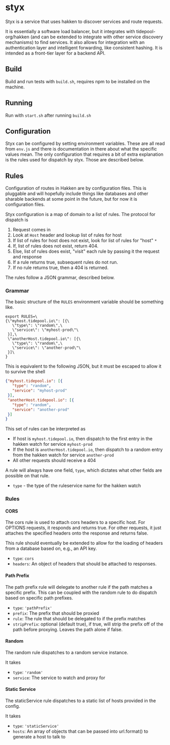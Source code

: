 styx
====

Styx is a service that uses hakken to discover services and route requests.

It is essentially a software load balancer, but it integrates with tidepool-org/hakken (and can be extended to integrate with other service discovery mechanisms) to find services.  It also allows for integration with an authentication layer and intelligent forwarding, like consistent hashing.  It is intended as a front-tier layer for a backend API.

## Build

Build and run tests with `build.sh`, requires npm to be installed on the machine.

## Running

Run with `start.sh` after running `build.sh`

## Configuration

Styx can be configured by setting environment variables.  These are all read from `env.js` and there is documentation in there about what the specific values mean.  The only configuration that requires a bit of extra explanation is the rules used for dispatch by styx.  Those are described below.

## Rules

Configuration of routes in Hakken are by configuration files.  This is pluggable and will hopefully include things like databases and other sharable backends at some point in the future, but for now it is configuration files.

Styx configuration is a map of domain to a list of rules.  The protocol for dispatch is

 1) Request comes in
 2) Look at `Host` header and lookup list of rules for host
 3) If list of rules for host does not exist, look for list of rules for "host" `*`
 4) If, list of rules does not exist, return 404.
 5) Else, list of rules does exist, "visit" each rule by passing it the request and response
 6) If a rule returns true, subsequent rules do not run.
 7) If no rule returns true, then a 404 is returned.

The rules follow a JSON grammar, described below.

### Grammar

The basic structure of the `RULES` environment variable should be something like.

```
export RULES=\
{\"myhost.tidepool.io\": [{\
   \"type\": \"random\",\
   \"service\": \"myhost-prod\"\
 }],\
 \"anotherHost.tidepool.io\": [{\
   \"type\": \"random\",\
   \"service\": \"another-prod\"\
 }]\
}
```

This is equivalent to the following JSON, but it must be escaped to allow it to survive the shell

``` json
{"myhost.tidepool.io": [{
   "type": "random",
   "service": "myhost-prod"
 }],
 "anotherHost.tidepool.io": [{
   "type": "random",
   "service": "another-prod"
 }]
}
```

This set of rules can be interpreted as

* If host is `myhost.tidepool.io`, then dispatch to the first entry in the hakken watch for service `myhost-prod`
* If the host is `anotherHost.tidepool.io`, then dispatch to a random entry from the hakken watch for service `another-prod`
* All other requests should receive a 404

A rule will always have one field, `type`, which dictates what other fields are possible on that rule.

* `type` - the type of the ruleservice name for the hakken watch

### Rules

#### CORS

The cors rule is used to attach cors headers to a specific host.  For OPTIONS requests, it responds and returns true.
For other requests, it just attaches the specified headers onto the response and returns false.

This rule should eventually be extended to allow for the loading of headers from a database based on, e.g., an API key.

* `type`: `cors`
* `headers`: An object of headers that should be attached to responses.

#### Path Prefix

The path prefix rule will delegate to another rule if the path matches a specific prefix.  This can be coupled with
the random rule to do dispatch based on specific path prefixes.

* `type`: `'pathPrefix'`
* `prefix`: The prefix that should be proxied
* `rule`: The rule that should be delegated to if the prefix matches
* `stripPrefix`: optional (default true), if true, will strip the prefix off of the path before proxying.  Leaves the path alone if false.

#### Random

The random rule dispatches to a random service instance.

It takes

* `type`: `'random'`
* `service`: The service to watch and proxy for

#### Static Service

The staticService rule dispatches to a static list of hosts provided in the config.

It takes

* `type`: `'staticService'`
* `hosts`: An array of objects that can be passed into url.format() to generate a host to talk to

